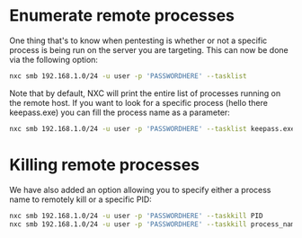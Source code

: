 # Enumerate remote processes

One thing that's to know when pentesting is whether or not a specific process is being run on the server you are targeting. This can now be done via the following option:

```bash
nxc smb 192.168.1.0/24 -u user -p 'PASSWORDHERE' --tasklist
```

Note that by default, NXC will print the entire list of processes running on the remote host. If you want to look for a specific process (hello there keepass.exe) you can fill the process name as a parameter:

```bash
nxc smb 192.168.1.0/24 -u user -p 'PASSWORDHERE' --tasklist keepass.exe
```

# Killing remote processes

We have also added an option allowing you to specify either a process name to remotely kill or a specific PID:

```bash
nxc smb 192.168.1.0/24 -u user -p 'PASSWORDHERE' --taskkill PID
nxc smb 192.168.1.0/24 -u user -p 'PASSWORDHERE' --taskkill process_name.exe
```
